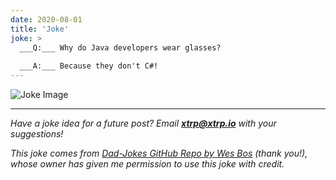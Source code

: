 ```yaml
---
date: 2020-08-01
title: 'Joke'
joke: >
  ___Q:___ Why do Java developers wear glasses?
  
  ___A:___ Because they don't C#!
---
```


![Joke Image](https://private.xtrp.io/projects/DailyDeveloperJokes/public_image_server/images/5e12592f4bd15.png)

---
*Have a joke idea for a future post? Email **[xtrp@xtrp.io](mailto:xtrp@xtrp.io)** with your suggestions!*

*This joke comes from [Dad-Jokes GitHub Repo by Wes Bos](https://github.com/wesbos/dad-jokes) (thank you!), whose owner has given me permission to use this joke with credit.*

<!-- 
Joke text:
**Q:** Why do Java developers wear glasses?

**A:** Because they don't C#!
 -->

